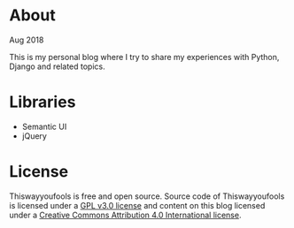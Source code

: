 # About
Aug 2018

This is my personal blog where I try to share my experiences with Python, Django and related topics.

# Libraries

* Semantic UI
* jQuery

# License
Thiswayyoufools is free and open source. Source code of Thiswayyoufools is licensed under a [GPL v3.0 license][1] and content on this blog licensed under a [Creative Commons Attribution 4.0 International license][2].

[1]: https://www.gnu.org/licenses/gpl-3.0.en.html
[2]: https://creativecommons.org/licenses/by/4.0/
